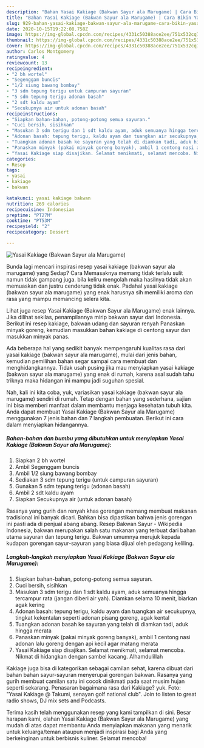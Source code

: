 ```yaml
---
description: "Bahan Yasai Kakiage (Bakwan Sayur ala Marugame) | Cara Bikin Yasai Kakiage (Bakwan Sayur ala Marugame) Yang Paling Enak"
title: "Bahan Yasai Kakiage (Bakwan Sayur ala Marugame) | Cara Bikin Yasai Kakiage (Bakwan Sayur ala Marugame) Yang Paling Enak"
slug: 929-bahan-yasai-kakiage-bakwan-sayur-ala-marugame-cara-bikin-yasai-kakiage-bakwan-sayur-ala-marugame-yang-paling-enak
date: 2020-10-15T19:22:08.758Z
image: https://img-global.cpcdn.com/recipes/4331c50388ace2ee/751x532cq70/yasai-kakiage-bakwan-sayur-ala-marugame-foto-resep-utama.jpg
thumbnail: https://img-global.cpcdn.com/recipes/4331c50388ace2ee/751x532cq70/yasai-kakiage-bakwan-sayur-ala-marugame-foto-resep-utama.jpg
cover: https://img-global.cpcdn.com/recipes/4331c50388ace2ee/751x532cq70/yasai-kakiage-bakwan-sayur-ala-marugame-foto-resep-utama.jpg
author: Carlos Montgomery
ratingvalue: 4
reviewcount: 13
recipeingredient:
- "2 bh wortel"
- "Segenggam buncis"
- "1/2 siung bawang bombay"
- "3 sdm tepung terigu untuk campuran sayuran"
- "5 sdm tepung terigu adonan basah"
- "2 sdt kaldu ayam"
- "Secukupnya air untuk adonan basah"
recipeinstructions:
- "Siapkan bahan-bahan, potong-potong semua sayuran."
- "Cuci bersih, sisihkan"
- "Masukan 3 sdm terigu dan 1 sdt kaldu ayam, aduk semuanya hingga tercampur rata (jangan diberi air yah). Diamkan selama 10 menit, biarkan agak kering"
- "Adonan basah: tepung terigu, kaldu ayam dan tuangkan air secukupnya, tingkat kekentalan seperti adonan pisang goreng, agak kental"
- "Tuangkan adonan basah ke sayuran yang telah di diamkan tadi, aduk hingga merata"
- "Panaskan minyak (pakai minyak goreng banyak), ambil 1 centong nasi adonan lalu goreng dengan api kecil agar matang merata"
- "Yasai Kakiage siap disajikan. Selamat menikmati, selamat mencoba. Nikmat di hidangkan dengan sambel kacang. Alhamdulillah"
categories:
- Resep
tags:
- yasai
- kakiage
- bakwan

katakunci: yasai kakiage bakwan 
nutrition: 269 calories
recipecuisine: Indonesian
preptime: "PT27M"
cooktime: "PT53M"
recipeyield: "2"
recipecategory: Dessert

---
```



![Yasai Kakiage (Bakwan Sayur ala Marugame)](https://img-global.cpcdn.com/recipes/4331c50388ace2ee/751x532cq70/yasai-kakiage-bakwan-sayur-ala-marugame-foto-resep-utama.jpg)

Bunda lagi mencari inspirasi resep yasai kakiage (bakwan sayur ala marugame) yang Sedap? Cara Memasaknya memang tidak terlalu sulit namun tidak gampang juga. bila keliru mengolah maka hasilnya tidak akan memuaskan dan justru cenderung tidak enak. Padahal yasai kakiage (bakwan sayur ala marugame) yang enak harusnya sih memiliki aroma dan rasa yang mampu memancing selera kita.

Lihat juga resep Yasai Kakiage (Bakwan Sayur ala Marugame) enak lainnya. Jika dilihat sekilas, penampilannya mirip bakwan sayur dari Indonesia. Berikut ini resep kakiage, bakwan udang dan sayuran renyah Panaskan minyak goreng, kemudian masukkan bahan kakiage di centong sayur dan masukkan minyak panas.

Ada beberapa hal yang sedikit banyak mempengaruhi kualitas rasa dari yasai kakiage (bakwan sayur ala marugame), mulai dari jenis bahan, kemudian pemilihan bahan segar sampai cara membuat dan menghidangkannya. Tidak usah pusing jika mau menyiapkan yasai kakiage (bakwan sayur ala marugame) yang enak di rumah, karena asal sudah tahu triknya maka hidangan ini mampu jadi suguhan spesial.


Nah, kali ini kita coba, yuk, variasikan yasai kakiage (bakwan sayur ala marugame) sendiri di rumah. Tetap dengan bahan yang sederhana, sajian ini bisa memberi manfaat dalam membantu menjaga kesehatan tubuh kita. Anda dapat membuat Yasai Kakiage (Bakwan Sayur ala Marugame) menggunakan 7 jenis bahan dan 7 langkah pembuatan. Berikut ini cara dalam menyiapkan hidangannya.

<!--inarticleads1-->

##### Bahan-bahan dan bumbu yang dibutuhkan untuk menyiapkan Yasai Kakiage (Bakwan Sayur ala Marugame):

1. Siapkan 2 bh wortel
1. Ambil Segenggam buncis
1. Ambil 1/2 siung bawang bombay
1. Sediakan 3 sdm tepung terigu (untuk campuran sayuran)
1. Gunakan 5 sdm tepung terigu (adonan basah)
1. Ambil 2 sdt kaldu ayam
1. Siapkan Secukupnya air (untuk adonan basah)


Rasanya yang gurih dan renyah khas gorengan memang membuat makanan tradisional ini banyak dicari. Bahkan bisa dipastikan bahwa jenis gorengan ini pasti ada di penjual abang abang. Resep Bakwan Sayur - Wikipedia Indonesia, bakwan merupakan salah satu makanan yang terbuat dari bahan utama sayuran dan tepung terigu. Bakwan umumnya merujuk kepada kudapan gorengan sayur-sayuran yang biasa dijual oleh pedagang keliling. 

<!--inarticleads2-->

##### Langkah-langkah menyiapkan Yasai Kakiage (Bakwan Sayur ala Marugame):

1. Siapkan bahan-bahan, potong-potong semua sayuran.
1. Cuci bersih, sisihkan
1. Masukan 3 sdm terigu dan 1 sdt kaldu ayam, aduk semuanya hingga tercampur rata (jangan diberi air yah). Diamkan selama 10 menit, biarkan agak kering
1. Adonan basah: tepung terigu, kaldu ayam dan tuangkan air secukupnya, tingkat kekentalan seperti adonan pisang goreng, agak kental
1. Tuangkan adonan basah ke sayuran yang telah di diamkan tadi, aduk hingga merata
1. Panaskan minyak (pakai minyak goreng banyak), ambil 1 centong nasi adonan lalu goreng dengan api kecil agar matang merata
1. Yasai Kakiage siap disajikan. Selamat menikmati, selamat mencoba. Nikmat di hidangkan dengan sambel kacang. Alhamdulillah


Kakiage juga bisa di kategorikan sebagai camilan sehat, karena dibuat dari bahan bahan sayur-sayuran menyerupai gorengan bakwan. Rasanya yang gurih membuat camilan satu ini cocok dinikmati pada saat musim hujan seperti sekarang. Penasaran bagaimana rasa dari Kakiage? yuk. Foto: &#34;Yasai Kakiage @ Takumi, senayan golf national club&#34;. Join to listen to great radio shows, DJ mix sets and Podcasts. 

Terima kasih telah menggunakan resep yang kami tampilkan di sini. Besar harapan kami, olahan Yasai Kakiage (Bakwan Sayur ala Marugame) yang mudah di atas dapat membantu Anda menyiapkan makanan yang menarik untuk keluarga/teman ataupun menjadi inspirasi bagi Anda yang berkeinginan untuk berbisnis kuliner. Selamat mencoba!
